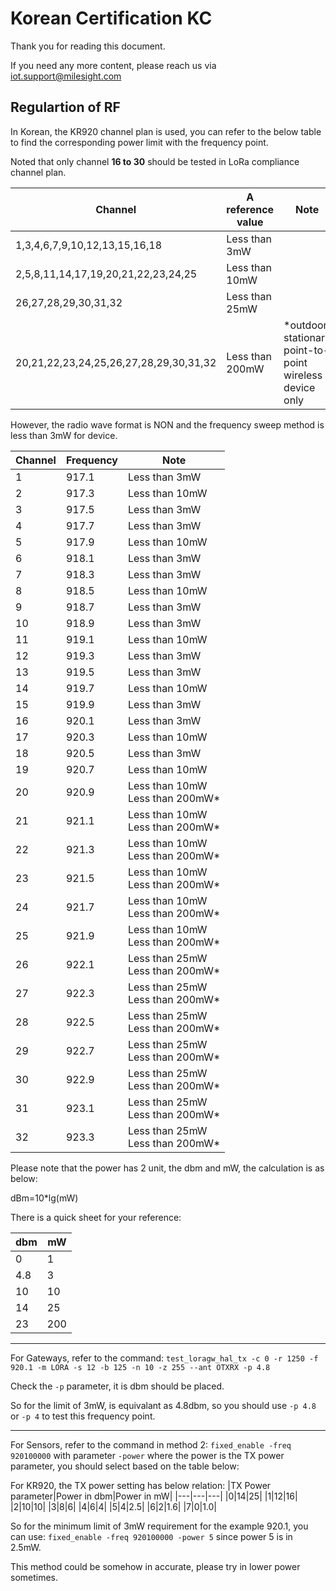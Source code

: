 # Korean Certification KC

Thank you for reading this document. 

If you need any more content, please reach us via iot.support@milesight.com

## Regulartion of RF

In Korean, the KR920 channel plan is used, you can refer to the below table to find the corresponding power limit with the frequency point.  

Noted that only channel **16 to 30** should be tested in LoRa compliance channel plan.

|Channel|A reference value|Note|
|---|---|---|
|1,3,4,6,7,9,10,12,13,15,16,18|Less than 3mW||
|2,5,8,11,14,17,19,20,21,22,23,24,25|Less than 10mW||
|26,27,28,29,30,31,32|Less than 25mW||
|20,21,22,23,24,25,26,27,28,29,30,31,32|Less than 200mW|*outdoor stationary point-to-point wireless device only|

However, the radio wave format is NON and the frequency sweep method is less than 3mW for device.

|Channel|Frequency|Note|
|---|---|---|
|1|917.1|Less than 3mW|
|2|917.3|Less than 10mW|
|3|917.5|Less than 3mW|
|4|917.7|Less than 3mW|
|5|917.9|Less than 10mW|
|6|918.1|Less than 3mW|
|7|918.3|Less than 3mW|
|8|918.5|Less than 10mW|
|9|918.7|Less than 3mW|
|10|918.9|Less than 3mW|
|11|919.1|Less than 10mW|
|12|919.3|Less than 3mW|
|13|919.5|Less than 3mW|
|14|919.7|Less than 10mW|
|15|919.9|Less than 3mW|
|16|920.1|Less than 3mW|
|17|920.3|Less than 10mW|
|18|920.5|Less than 3mW|
|19|920.7|Less than 10mW|
|20|920.9|Less than 10mW<br>Less than 200mW*|
|21|921.1|Less than 10mW<br>Less than 200mW*|
|22|921.3|Less than 10mW<br>Less than 200mW*|
|23|921.5|Less than 10mW<br>Less than 200mW*|
|24|921.7|Less than 10mW<br>Less than 200mW*|
|25|921.9|Less than 10mW<br>Less than 200mW*|
|26|922.1|Less than 25mW<br>Less than 200mW*|
|27|922.3|Less than 25mW<br>Less than 200mW*|
|28|922.5|Less than 25mW<br>Less than 200mW*|
|29|922.7|Less than 25mW<br>Less than 200mW*|
|30|922.9|Less than 25mW<br>Less than 200mW*|
|31|923.1|Less than 25mW<br>Less than 200mW*|
|32|923.3|Less than 25mW<br>Less than 200mW*|

Please note that the power has 2 unit, the dbm and mW, the calculation is as below:

dBm=10*lg(mW)

There is a quick sheet for your reference:

|dbm|mW|
|---|---|
|0|1|
|4.8|3|
|10|10|
|14|25|
|23|200|



---

For Gateways, refer to the command: `test_loragw_hal_tx -c 0 -r 1250 -f 920.1 -m LORA -s 12 -b 125 -n 10 -z 255 --ant OTXRX -p 4.8`

Check the `-p` parameter, it is dbm should be placed.

So for the limit of 3mW, is equivalant as 4.8dbm, so you should use `-p 4.8` or `-p 4` to test this frequency point.

---

For Sensors, refer to the command in method 2: `fixed_enable -freq 920100000` with parameter `-power` where the power is the TX power parameter, you should select based on the table below:


For KR920, the TX power setting has below relation:
|TX Power parameter|Power in dbm|Power in mW|
|---|---|---|
|0|14|25|
|1|12|16|
|2|10|10|
|3|8|6|
|4|6|4|
|5|4|2.5|
|6|2|1.6|
|7|0|1.0|

So for the minimum limit of 3mW requirement for the example 920.1, you can use: `fixed_enable -freq 920100000 -power 5` since power 5 is in 2.5mW.

This method could be somehow in accurate, please try in lower power sometimes.